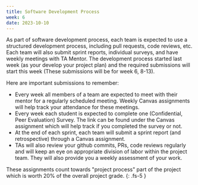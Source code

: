 ```yaml
---
title: Software Development Process  
week: 6
date: 2023-10-10
---
```

As part of software development process, each team is expected to use a structured development process, including pull requests, code reviews, etc. Each team will also submit sprint reports, individual surveys, and have weekly meetings with TA Mentor. The development process started last week (as your develop your project plan) and the required submissions will start this week (These submissions will be for week 6, 8-13). 

Here are important submissions to remember:
* Every week all members of a team are expected to meet with their mentor for a regularly scheduled meeting. Weekly Canvas assignments will help track your attendance for these meetings.
* Every week each student is expected to complete one (Confidential, Peer Evaluation) Survey. The link can be found under the Canvas assignment which will help track if you completed the survey or not. 
* At the end of each sprint, each team will submit a sprint report (and retrospective) through a Canvas assignment.
* TAs will also review your github commits, PRs, code reviews regularly and will keep an eye on appropriate division of labor within the project team. They will also provide you a weekly assessment of your work.

These assignments count towards "project process" part of the project which is worth 20% of the overall project grade. 
{: .fs-5 }
